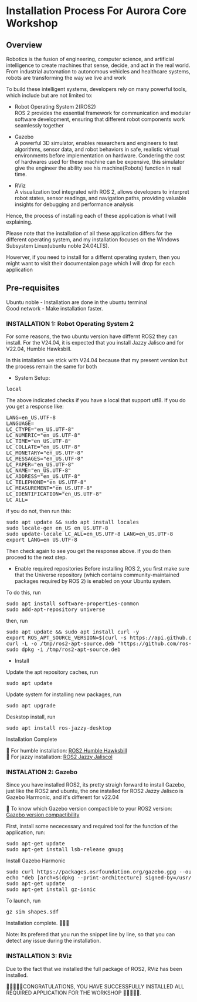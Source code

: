 # Installation Process For Aurora Core Workshop

## Overview
Robotics is the fusion of engineering, computer science, and artificial intelligence to create machines that sense, decide, and act in the real world. From industrial automation to autonomous vehicles and healthcare systems, robots are transforming the way we live and work

To build these intelligent systems, developers rely on many powerful tools, which include but are not limited to:

* Robot Operating System 2(ROS2)\
ROS 2 provides the essential framework for communication and modular software development, ensuring that different robot components work seamlessly together

* Gazebo\
A powerful 3D simulator, enables researchers and engineers to test algorithms, sensor data, and robot behaviors in safe, realistic virtual environments before implementation on hardware. Condering the cost of hardwares used for these machine can be expensive, this simulator give the engineer the ability see his machine(Robots) function in real time.

* RViz\
A visualization tool integrated with ROS 2, allows developers to interpret robot states, sensor readings, and navigation paths, providing valuable insights for debugging and performance analysis

Hence, the process of installing each of these application is what I will explaining. 

Please note that the installation of all these application differs for the different operating system, and my installation focuses on the Windows Subsystem Linux(ubuntu noble 24.04LTS). 

Howerver, if you need to install for a differnt operating system, then you might want to visit their documentaion page which I will drop for each application

## Pre-requisites
Ubuntu noble - Installation are done in the ubuntu terminal\
Good network - Make installation faster.

### INSTALLATION 1: Robot Operating System 2

For some reasons, the two ubuntu version have differnt ROS2 they can install. For the V24.04, it is expected that you install Jazzy Jalisco and for V22.04, Humble Hawksbill.

In this intallation we stick with V24.04 because that my present version but the process remain the same for both

* System Setup:

<pre>local</pre>

The above indicated checks if you have a local that support utf8. If you do you get a response like:

<pre>LANG=en_US.UTF-8
LANGUAGE=
LC_CTYPE="en_US.UTF-8"
LC_NUMERIC="en_US.UTF-8"
LC_TIME="en_US.UTF-8"
LC_COLLATE="en_US.UTF-8"
LC_MONETARY="en_US.UTF-8"
LC_MESSAGES="en_US.UTF-8"
LC_PAPER="en_US.UTF-8"
LC_NAME="en_US.UTF-8"
LC_ADDRESS="en_US.UTF-8"
LC_TELEPHONE="en_US.UTF-8"
LC_MEASUREMENT="en_US.UTF-8"
LC_IDENTIFICATION="en_US.UTF-8"
LC_ALL=</pre>

if you do not, then run this: 

<pre>sudo apt update && sudo apt install locales
sudo locale-gen en_US en_US.UTF-8
sudo update-locale LC_ALL=en_US.UTF-8 LANG=en_US.UTF-8
export LANG=en_US.UTF-8</pre>

Then check again to see you get the response above. if you do then proceed to the next step.

* Enable required repositories
Before installing ROS 2, you first make sure that the Universe repository (which contains community-maintained packages required by ROS 2) is enabled on your Ubuntu system.

To do this, run

<pre>sudo apt install software-properties-common
sudo add-apt-repository universe</pre>

then, run

<pre>sudo apt update && sudo apt install curl -y
export ROS_APT_SOURCE_VERSION=$(curl -s https://api.github.com/repos/ros-infrastructure/ros-apt-source/releases/latest | grep -F "tag_name" | awk -F\" '{print $4}')
curl -L -o /tmp/ros2-apt-source.deb "https://github.com/ros-infrastructure/ros-apt-source/releases/download/${ROS_APT_SOURCE_VERSION}/ros2-apt-source_${ROS_APT_SOURCE_VERSION}.$(. /etc/os-release && echo $VERSION_CODENAME)_all.deb" # If using Ubuntu derivates use $UBUNTU_CODENAME
sudo dpkg -i /tmp/ros2-apt-source.deb</pre>


* Install

Update the apt repository caches, run
<pre>sudo apt update</pre>

Update system for installing new packages, run
<pre>sudo apt upgrade</pre>

Deskstop install, run
<pre>sudo apt install ros-jazzy-desktop</pre>

Installation Complete

🔗 For humble installation: [ROS2 Humble Hawksbill](https://docs.ros.org/en/humble/Installation.html)\
🔗 For jazzy installation: [ROS2 Jazzy Jaliscol](https://docs.ros.org/en/jazzy/Installation.html)

### INSTALATION 2: Gazebo
Since you have installed ROS2, its pretty straigh forward to install Gazebo, just like the ROS2 and ubuntu, the one installed for ROS2 Jazzy Jalisco is Gazebo Harmonic, and it's different for v22.04

🔗 To know which Gazebo version compactible to your ROS2 version: [Gazebo version compactibility](https://gazebosim.org/docs/latest/ros_installation)

First, install some nececessary and required tool for the function of the application, run:
<pre>sudo apt-get update
sudo apt-get install lsb-release gnupg</pre>

Install Gazebo Harmonic
<pre>sudo curl https://packages.osrfoundation.org/gazebo.gpg --output /usr/share/keyrings/pkgs-osrf-archive-keyring.gpg
echo "deb [arch=$(dpkg --print-architecture) signed-by=/usr/share/keyrings/pkgs-osrf-archive-keyring.gpg] https://packages.osrfoundation.org/gazebo/ubuntu-stable $(lsb_release -cs) main" | sudo tee /etc/apt/sources.list.d/gazebo-stable.list > /dev/null
sudo apt-get update
sudo apt-get install gz-ionic</pre>

To launch, run
<pre>gz sim shapes.sdf</pre>

Installation complete. 🎉🎉🎉

Note: Its prefered that you run the snippet line by line, so that you can detect any issue during the installation.

### INSTALLATION 3: RViz
Due to the fact that we installed the full package of ROS2, RViz has been installed.


🎉🎉🎉🎉🎉CONGRATULATIONS, YOU HAVE SUCCESSFULLY INSTALLED ALL REQUIRED APPLICATION FOR THE WORKSHOP 🎉🎉🎉🎉🎉.
